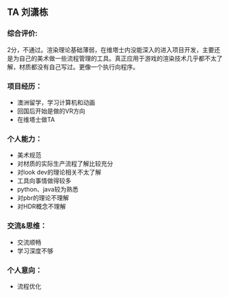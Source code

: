 ## TA 刘潇栋

### 综合评价:

2分，不通过。渲染理论基础薄弱，在维塔士内没能深入的进入项目开发，主要还是为自己的美术做一些流程管理的工具。真正应用于游戏的渲染技术几乎都不太了解，材质都没有自己写过。更像一个执行向程序。

### 项目经历：

* 澳洲留学，学习计算机和动画
* 回国后开始是做的VR方向
* 在维塔士做TA

### 个人能力：

* 美术规范
* 对材质的实际生产流程了解比较充分
* 对look dev的理论相关不太了解
* 工具向事情做得较多
* python、java较为熟悉
* 对pbr的理论不理解
* 对HDR概念不理解

### 交流&思维：

* 交流顺畅
* 学习深度不够

### 个人意向：

* 流程优化